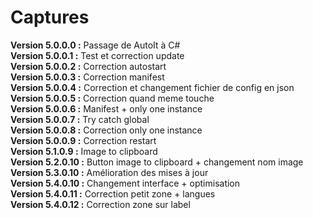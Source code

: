 # Captures
__Version 5.0.0.0 :__ Passage de AutoIt à C#  
__Version 5.0.0.1 :__ Test et correction update  
__Version 5.0.0.2 :__ Correction autostart  
__Version 5.0.0.3 :__ Correction manifest  
__Version 5.0.0.4 :__ Correction et changement fichier de config en json  
__Version 5.0.0.5 :__ Correction quand meme touche  
__Version 5.0.0.6 :__ Manifest + only one instance  
__Version 5.0.0.7 :__ Try catch global  
__Version 5.0.0.8 :__ Correction only one instance  
__Version 5.0.0.9 :__ Correction restart  
__Version 5.1.0.9 :__ Image to clipboard  
__Version 5.2.0.10 :__ Button image to clipboard + changement nom image  
__Version 5.3.0.10 :__ Amélioration des mises à jour  
__Version 5.4.0.10 :__ Changement interface + optimisation  
__Version 5.4.0.11 :__ Correction petit zone + langues  
__Version 5.4.0.12 :__ Correction zone sur label  